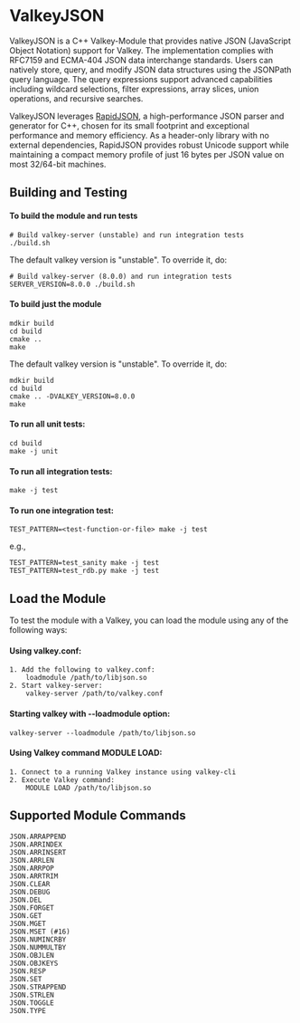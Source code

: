 # ValkeyJSON

ValkeyJSON is a C++ Valkey-Module that provides native JSON (JavaScript Object Notation) support for Valkey. The implementation complies with RFC7159 and ECMA-404 JSON data interchange standards. Users can natively store, query, and modify JSON data structures using the JSONPath query language. The query expressions support advanced capabilities including wildcard selections, filter expressions, array slices, union operations, and recursive searches.

ValkeyJSON leverages [RapidJSON](https://rapidjson.org/), a high-performance JSON parser and generator for C++, chosen for its small footprint and exceptional performance and memory efficiency. As a header-only library with no external dependencies, RapidJSON provides robust Unicode support while maintaining a compact memory profile of just 16 bytes per JSON value on most 32/64-bit machines.

## Building and Testing

#### To build the module and run tests
```text
# Build valkey-server (unstable) and run integration tests
./build.sh
```

The default valkey version is "unstable". To override it, do:
```text
# Build valkey-server (8.0.0) and run integration tests
SERVER_VERSION=8.0.0 ./build.sh
```

#### To build just the module
```text
mdkir build
cd build
cmake ..
make
```

The default valkey version is "unstable". To override it, do:
```text
mdkir build
cd build
cmake .. -DVALKEY_VERSION=8.0.0
make
```

#### To run all unit tests:
```text
cd build
make -j unit
```

#### To run all integration tests:
```text
make -j test
```

#### To run one integration test:
```text
TEST_PATTERN=<test-function-or-file> make -j test
```
e.g.,
```text
TEST_PATTERN=test_sanity make -j test
TEST_PATTERN=test_rdb.py make -j test
```

## Load the Module
To test the module with a Valkey, you can load the module using any of the following ways:

#### Using valkey.conf:
```
1. Add the following to valkey.conf:
    loadmodule /path/to/libjson.so
2. Start valkey-server:
    valkey-server /path/to/valkey.conf
```

#### Starting valkey with --loadmodule option:
```text
valkey-server --loadmodule /path/to/libjson.so
```

#### Using Valkey command MODULE LOAD:
```
1. Connect to a running Valkey instance using valkey-cli
2. Execute Valkey command:
    MODULE LOAD /path/to/libjson.so
```
## Supported  Module Commands
```text
JSON.ARRAPPEND
JSON.ARRINDEX
JSON.ARRINSERT
JSON.ARRLEN
JSON.ARRPOP
JSON.ARRTRIM
JSON.CLEAR
JSON.DEBUG
JSON.DEL
JSON.FORGET
JSON.GET
JSON.MGET
JSON.MSET (#16)
JSON.NUMINCRBY
JSON.NUMMULTBY
JSON.OBJLEN
JSON.OBJKEYS
JSON.RESP
JSON.SET
JSON.STRAPPEND
JSON.STRLEN
JSON.TOGGLE
JSON.TYPE
```
